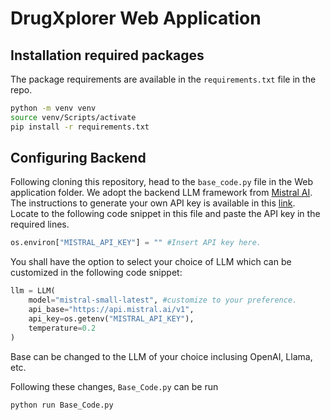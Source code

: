 # DrugXplorer Web Application

## Installation required packages
The package requirements are available in the `requirements.txt` file in the repo. 
```bash
python -m venv venv 
source venv/Scripts/activate
pip install -r requirements.txt
```

## Configuring Backend
Following cloning this repository, head to the `base_code.py` file in the Web application folder. We adopt the backend LLM framework from [Mistral AI](https://mistral.ai/). The instructions to generate your own API key is available in this [link](https://docs.mistral.ai/getting-started/quickstart/). Locate to the following code snippet in this file and paste the API key in the required lines. 

```python
os.environ["MISTRAL_API_KEY"] = "" #Insert API key here. 
```

You shall have the option to select your choice of LLM which can be customized in the following code snippet: 

```python
llm = LLM(
    model="mistral-small-latest", #customize to your preference. 
    api_base="https://api.mistral.ai/v1",
    api_key=os.getenv("MISTRAL_API_KEY"),
    temperature=0.2
)
```
Base can be changed to the LLM of your choice inclusing OpenAI, Llama, etc. 

Following these changes, `Base_Code.py` can be run 
```bash
python run Base_Code.py
```


